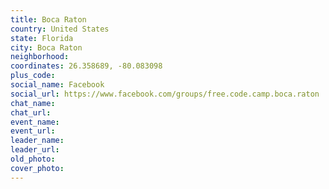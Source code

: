```yaml
---
title: Boca Raton
country: United States
state: Florida
city: Boca Raton
neighborhood: 
coordinates: 26.358689, -80.083098
plus_code:
social_name: Facebook
social_url: https://www.facebook.com/groups/free.code.camp.boca.raton
chat_name:
chat_url:
event_name:
event_url:
leader_name:
leader_url:
old_photo: 
cover_photo:
---
```

